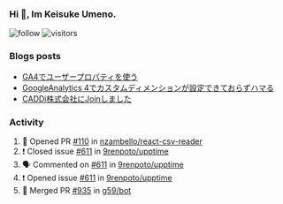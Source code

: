 ### Hi 👋, Im Keisuke Umeno.

<!--
**9renpoto/9renpoto** is a ✨ _special_ ✨ repository because its `README.md` (this file) appears on your GitHub profile.

Here are some ideas to get you started:

- 🔭 I’m currently working on ...
- 🌱 I’m currently learning ...
- 👯 I’m looking to collaborate on ...
- 🤔 I’m looking for help with ...
- 💬 Ask me about ...
- 📫 How to reach me: ...
- 😄 Pronouns: ...
- ⚡ Fun fact: ...
-->

![follow](https://img.shields.io/github/followers/9renpoto?label=Follow&style=social)
![visitors](https://komarev.com/ghpvc/?username=9renpoto&label=Profile%20views&color=0e75b6&style=flat)

### Blogs posts

<!-- BLOG-POST-LIST:START -->
- [GA4でユーザープロパティを使う](https://9renpoto.dev/2021/02/21/google-analytics-4-user-properties/)
- [GoogleAnalytics 4でカスタムディメンションが設定できておらずハマる](https://9renpoto.dev/2021/02/13/google-analytics-4/)
- [CADDi株式会社にJoinしました](https://9renpoto.dev/2020/12/05/join/)
<!-- BLOG-POST-LIST:END -->

### Activity

<!--START_SECTION:activity-->
1. 💪 Opened PR [#110](https://github.com/nzambello/react-csv-reader/pull/110) in [nzambello/react-csv-reader](https://github.com/nzambello/react-csv-reader)
2. ❗️ Closed issue [#611](https://github.com/9renpoto/upptime/issues/611) in [9renpoto/upptime](https://github.com/9renpoto/upptime)
3. 🗣 Commented on [#611](https://github.com/9renpoto/upptime/issues/611) in [9renpoto/upptime](https://github.com/9renpoto/upptime)
4. ❗️ Opened issue [#611](https://github.com/9renpoto/upptime/issues/611) in [9renpoto/upptime](https://github.com/9renpoto/upptime)
5. 🎉 Merged PR [#935](https://github.com/g59/bot/pull/935) in [g59/bot](https://github.com/g59/bot)
<!--END_SECTION:activity-->

<!--START_SECTION:waka-->
<!--END_SECTION:waka-->
